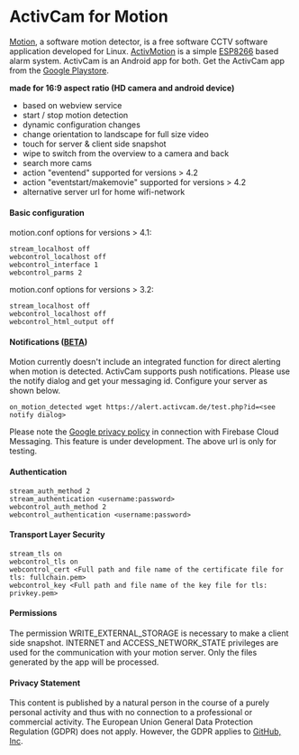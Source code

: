 # ActivCam for Motion

[Motion](https://motion-project.github.io), a software motion detector, is a free software CCTV software application developed for Linux. 
[ActivMotion](https://esp8266.activcam.de) is a simple [ESP8266](https://en.wikipedia.org/wiki/ESP8266) based alarm system. ActivCam is an Android app for both.
Get the ActivCam app from the [Google Playstore](https://play.google.com/store/apps/details?id=de.avtivcam).

**made for 16:9 aspect ratio (HD camera and android device)**
 
  - based on webview service
  - start / stop motion detection
  - dynamic configuration changes
  - change orientation to landscape for full size video
  - touch for server & client side snapshot
  - wipe to switch from the overview to a camera and back
  - search more cams
  - action "eventend" supported for versions > 4.2
  - action "eventstart/makemovie" supported for versions > 4.2
  - alternative server url for home wifi-network

#### Basic configuration

motion.conf options for versions > 4.1:

    stream_localhost off
    webcontrol_localhost off
    webcontrol_interface 1
    webcontrol_parms 2
  
motion.conf options for versions > 3.2:
  
    stream_localhost off
    webcontrol_localhost off
    webcontrol_html_output off
    
#### Notifications ([BETA](https://play.google.com/apps/testing/de.avtivcam))

Motion currently doesn't include an integrated function for direct alerting when motion is detected.
ActivCam supports push notifications. Please use the notify dialog and get your messaging id. 
Configure your server as shown below.
  
    on_motion_detected wget https://alert.activcam.de/test.php?id=<see notify dialog>

Please note the [Google privacy policy](https://policies.google.com/privacy) in connection with 
Firebase Cloud Messaging. This feature is under development. The above url is only for testing.

#### Authentication 

    stream_auth_method 2
    stream_authentication <username:password>
    webcontrol_auth_method 2
    webcontrol_authentication <username:password>

#### Transport Layer Security 

    stream_tls on
    webcontrol_tls on
    webcontrol_cert <Full path and file name of the certificate file for tls: fullchain.pem>
    webcontrol_key <Full path and file name of the key file for tls: privkey.pem>

#### Permissions
The permission WRITE_EXTERNAL_STORAGE is necessary to make a client side snapshot. 
INTERNET and ACCESS_NETWORK_STATE privileges are used for the communication 
with your motion server. Only the files generated by the app will be processed. 
    
#### Privacy Statement

This content is published by a natural person in the course of a purely personal activity and 
thus with no connection to a professional or commercial activity. The European Union General 
Data Protection Regulation (GDPR) does not apply. However, the GDPR applies to 
[GitHub, Inc](https://help.github.com/articles/github-privacy-statement/).
